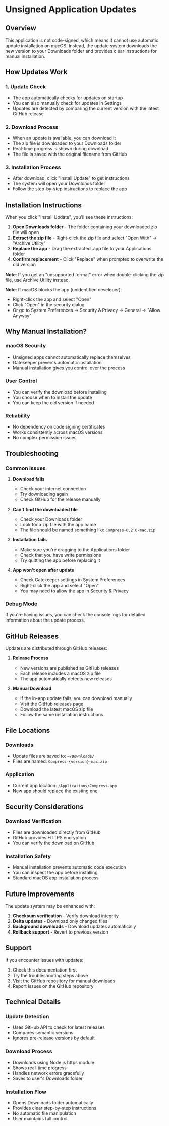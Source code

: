 # Unsigned Application Updates

## Overview

This application is not code-signed, which means it cannot use automatic update installation on macOS. Instead, the update system downloads the new version to your Downloads folder and provides clear instructions for manual installation.

## How Updates Work

### 1. Update Check
- The app automatically checks for updates on startup
- You can also manually check for updates in Settings
- Updates are detected by comparing the current version with the latest GitHub release

### 2. Download Process
- When an update is available, you can download it
- The zip file is downloaded to your Downloads folder
- Real-time progress is shown during download
- The file is saved with the original filename from GitHub

### 3. Installation Process
- After download, click "Install Update" to get instructions
- The system will open your Downloads folder
- Follow the step-by-step instructions to replace the app

## Installation Instructions

When you click "Install Update", you'll see these instructions:

1. **Open Downloads folder** - The folder containing your downloaded zip file will open
2. **Extract the zip file** - Right-click the zip file and select "Open With" → "Archive Utility"
3. **Replace the app** - Drag the extracted .app file to your Applications folder
4. **Confirm replacement** - Click "Replace" when prompted to overwrite the old version

**Note**: If you get an "unsupported format" error when double-clicking the zip file, use Archive Utility instead.

**Note**: If macOS blocks the app (unidentified developer):
- Right-click the app and select "Open"
- Click "Open" in the security dialog
- Or go to System Preferences → Security & Privacy → General → "Allow Anyway"

## Why Manual Installation?

### macOS Security
- Unsigned apps cannot automatically replace themselves
- Gatekeeper prevents automatic installation
- Manual installation gives you control over the process

### User Control
- You can verify the download before installing
- You choose when to install the update
- You can keep the old version if needed

### Reliability
- No dependency on code signing certificates
- Works consistently across macOS versions
- No complex permission issues

## Troubleshooting

### Common Issues

1. **Download fails**
   - Check your internet connection
   - Try downloading again
   - Check GitHub for the release manually

2. **Can't find the downloaded file**
   - Check your Downloads folder
   - Look for a zip file with the app name
   - The file should be named something like `Compress-0.2.0-mac.zip`

3. **Installation fails**
   - Make sure you're dragging to the Applications folder
   - Check that you have write permissions
   - Try quitting the app before replacing it

4. **App won't open after update**
   - Check Gatekeeper settings in System Preferences
   - Right-click the app and select "Open"
   - You may need to allow the app in Security & Privacy

### Debug Mode

If you're having issues, you can check the console logs for detailed information about the update process.

## GitHub Releases

Updates are distributed through GitHub releases:

1. **Release Process**
   - New versions are published as GitHub releases
   - Each release includes a macOS zip file
   - The app automatically detects new releases

2. **Manual Download**
   - If the in-app update fails, you can download manually
   - Visit the GitHub releases page
   - Download the latest macOS zip file
   - Follow the same installation instructions

## File Locations

### Downloads
- Update files are saved to: `~/Downloads/`
- Files are named: `Compress-{version}-mac.zip`

### Application
- Current app location: `/Applications/Compress.app`
- New app should replace the existing one

## Security Considerations

### Download Verification
- Files are downloaded directly from GitHub
- GitHub provides HTTPS encryption
- You can verify the download on GitHub

### Installation Safety
- Manual installation prevents automatic code execution
- You can inspect the app before installing
- Standard macOS app installation process

## Future Improvements

The update system may be enhanced with:

1. **Checksum verification** - Verify download integrity
2. **Delta updates** - Download only changed files
3. **Background downloads** - Download updates automatically
4. **Rollback support** - Revert to previous version

## Support

If you encounter issues with updates:

1. Check this documentation first
2. Try the troubleshooting steps above
3. Visit the GitHub repository for manual downloads
4. Report issues on the GitHub repository

## Technical Details

### Update Detection
- Uses GitHub API to check for latest releases
- Compares semantic versions
- Ignores pre-release versions by default

### Download Process
- Downloads using Node.js https module
- Shows real-time progress
- Handles network errors gracefully
- Saves to user's Downloads folder

### Installation Flow
- Opens Downloads folder automatically
- Provides clear step-by-step instructions
- No automatic file manipulation
- User maintains full control
